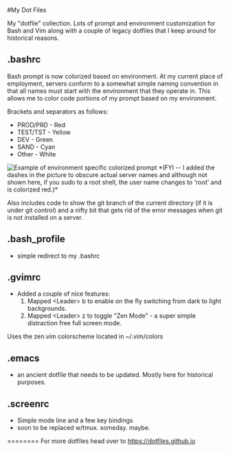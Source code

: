 #My Dot Files

My "dotfile" collection.   Lots of prompt and environment customization for Bash and Vim along with a couple of legacy dotfiles that I keep around for historical reasons.

**.bashrc**
---
Bash prompt is now colorized based on environment.   At my current place of employment, servers conform to a somewhat simple naming convention in that all names must start with the environment that they operate in.  This allows me to color code portions of my prompt based on my environment.  

Brackets and separators as follows:
- PROD/PRD - Red
- TEST/TST - Yellow
- DEV      - Green
- SAND     - Cyan
- Other    - White

<img src="http://www.jeffpickell.com/images/bash_prompts.png" alt="Example of environment specific colorized prompt">
*(FYI -- I added the dashes in the picture to obscure actual server names and although not shown here, if you sudo to a root shell, the user name changes to 'root' and is colorized red.)*

Also includes code to show the git branch of the current directory (if it is under git control) and a nifty bit that gets rid of the error messages when git is not installed on a server.


**.bash_profile**
---
- simple redirect to my .bashrc

**.gvimrc**
---
- Added a couple of nice features: 
   1. Mapped &lt;Leader&gt; b to enable on the fly switching from dark to light backgrounds.
   2. Mapped &lt;Leader&gt; z to toggle "Zen Mode" - a super simple distraction free full screen mode. 

Uses the zen.vim colorscheme located in ~/.vim/colors


**.emacs**
---
- an ancient dotfile that needs to be updated.  Mostly here for historical purposes.

**.screenrc**  
---
- Simple mode line and a few key bindings
- soon to be replaced w/tmux.  someday.  maybe.

========
For more dotfiles head over to <a href="https://dotfiles.github.io">https://dotfiles.github.io</a>




